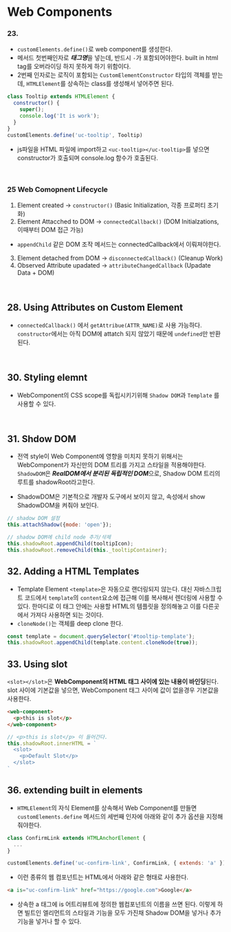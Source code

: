 # Web Components

### 23.
- `customElements.define()`로 web component를 생성한다.
-  메서드 첫번째인자로 ***태그명***을 넣는데, 반드시 `-`가 포함되어야한다. built in html tag를 오버라이딩 하지 못하게 하기 위함이다.
- 2번째 인자로는 로직이 포함되는 `CustomElementConstructor` 타입의 객체를 받는데, `HTMLElement`를 상속하는 class를 생성해서 넣어주면 된다.

```js
class Tooltip extends HTMLElement {
  constructor() {
    super();
    console.log('It is work');
  }
}
customElements.define('uc-tooltip', Tooltip)
```
- js파일을 HTML 파일에 import하고 `<uc-tooltip></uc-tooltip>`를 넣으면 constructor가 호출되며 console.log 함수가 호출된다.

<br>

### 25 Web Comopnent Lifecycle
1. Element created -> `constructor()` (Basic Initialization, 각종 프로퍼티 초기화)
2. Element Attacched to DOM -> `connectedCallback()` (DOM Initialzations, 이때부터 DOM 접근 가능)
  - `appendChild` 같은 DOM 조작 메서드는 connectedCallback에서 이뤄져야한다.
3. Element detached from DOM -> `disconnectedCallback()` (Cleanup Work)
4. Observed Attribute upadated -> `attributeChangedCallback` (Upadate Data + DOM)

<br>

## 28. Using Attributes on Custom Element
- `connectedCallback()` 에서  `getAttribue(ATTR_NAME)`로 사용 가능하다. `constructor`에서는 아직 DOM에 attatch 되지 않았기 때문에 `undefined`만 반환된다.

<br>

## 30. Styling elemnt
- WebComponent의 CSS scope를 독립시키기위해 `Shadow DOM`과 `Template` 를 사용할 수 있다. 

<br>

## 31. Shdow DOM
- 전역 style이 Web Component에 영향을 미치지 못하기 위해서는 WebComponent가 자신만의 DOM 트리를 가지고 스타일을 적용해야한다. `ShadowDOM`은 ***RealDOM에서 분리된 독립적인 DOM***으로, Shadow DOM 트리의 루트를 shadowRoot라고한다. 

- ShadowDOM은 기본적으로 개발자 도구에서 보이지 않고, 속성에서 show ShadowDOM을 켜줘야 보인다.

```js
// shadow DOM 설정
this.attachShadow({mode: 'open'});

// shadow DOM에 child node 추가/삭제
this.shadowRoot.appendChild(tooltipIcon);
this.shadowRoot.removeChild(this._tooltipContainer);
```

## 32. Adding a HTML Templates
- Template Element `<template>`은 자동으로 랜더링되지 않는다. 대신 자바스크립트 코드에서 `template`의 `content`요소에 접근해 이를 복사해서 렌더링에 사용할 수 있다. 한마디로 이 태그 안에는 사용할 HTML의 템플릿을 정의해놓고 이를 다른곳에서 가져다 사용하면 되는 것이다.
- `cloneNode()`는 객체를 deep clone 한다.

```js
const template = document.querySelector('#tooltip-template');
this.shadowRoot.appendChild(template.content.cloneNode(true));
```

## 33. Using slot
`<slot></slot>`은 **WebComponent의 HTML 태그 사이에 있는 내용이 바인딩**된다. slot 사이에 기본값을 넣으면, WebComponent 태그 사이에 값이 없을경우 기본값을 사용한다. 
```HTML
<web-component>
  <p>this is slot</p>
</web-component>
```
```js
// <p>this is slot</p> 이 들어간다.
this.shadowRoot.innerHTML = `
  <slot>
    <p>Default Slot</p>
  </slot>
`
```

## 36. extending built in elements
- `HTMLElement`의 자식 Element를 상속해서 Web Component를 만들면 `customElements.define` 메서드의 세번째 인자에 아래와 같이 추가 옵션을 지정해줘야한다.
```js
class ConfirmLink extends HTMLAnchorElement {
  ...
}

customElements.define('uc-confirm-link', ConfirmLink, { extends: 'a' });
```
- 이런 종류의 웹 컴포넌트는 HTML에서 아래와 같은 형태로 사용한다.

```HTML
<a is="uc-confirm-link" href="https://google.com">Google</a>
```
- 상속한 a 태그에 is 어트리뷰트에 정의한 웹컴포넌트의 이름을 쓰면 된다.
이렇게 하면 빌트인 엘리먼트의 스타일과 기능을 모두 가진채 Shadow DOM을 넣거나 추가 기능을 넣거나 할 수 있다.